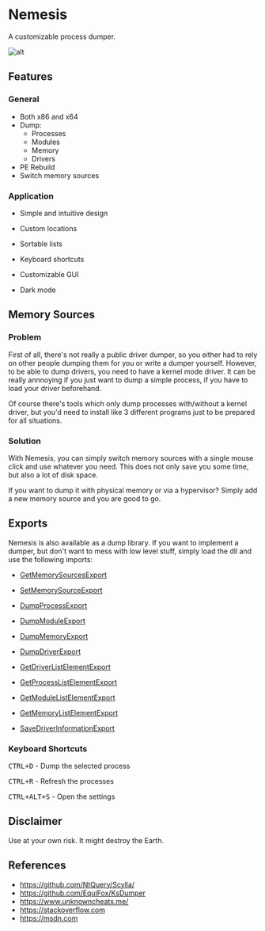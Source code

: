 # Nemesis

A customizable process dumper.

![alt](https://user-images.githubusercontent.com/26800596/59287543-22d42680-8c72-11e9-8f27-c4c6f132850a.png)

## Features

### General

- Both x86 and x64
- Dump:
  - Processes 
  - Modules
  - Memory
  - Drivers
- PE Rebuild
- Switch memory sources

### Application

- Simple and intuitive design

- Custom locations

- Sortable lists

- Keyboard shortcuts

- Customizable GUI

- Dark mode

## Memory Sources

### Problem

First of all, there's not really a public driver dumper, so you either had to rely on other people dumping them for you or write a dumper yourself. However, to be able to dump drivers, you need to have a kernel mode driver. It can be really annnoying if you just want to dump a simple process, if you have to load your driver beforehand. 

Of course there's tools which only dump processes with/without a kernel driver, but you'd need to install like 3 different programs just to be prepared for all situations.

### Solution

With Nemesis, you can simply switch memory sources with a single mouse click and use whatever you need. This does not only save you some time, but also a lot of disk space.

If you want to dump it with physical memory or via a hypervisor? Simply add a new memory source and you are good to go.

## Exports

Nemesis is also available as a dump library. If you want to implement a dumper, but don't want to mess with low level stuff, simply load the dll and use the following imports:

- [GetMemorySourcesExport](https://github.com/not-matthias/Nemesis/blob/master/Nemesis/MemorySourceExport.h#L20)

- [SetMemorySourceExport](https://github.com/not-matthias/Nemesis/blob/master/Nemesis/MemorySourceExport.h#L27)

- [DumpProcessExport](https://github.com/not-matthias/Nemesis/blob/master/Nemesis/DumpExport.hpp#L11)

- [DumpModuleExport](https://github.com/not-matthias/Nemesis/blob/master/Nemesis/DumpExport.hpp#L20)

- [DumpMemoryExport](https://github.com/not-matthias/Nemesis/blob/master/Nemesis/DumpExport.hpp#L30)

- [DumpDriverExport](https://github.com/not-matthias/Nemesis/blob/master/Nemesis/DumpExport.hpp#L38)

- [GetDriverListElementExport](https://github.com/not-matthias/Nemesis/blob/master/Nemesis/DriverExport.hpp#L31)

- [GetProcessListElementExport](https://github.com/not-matthias/Nemesis/blob/master/Nemesis/ProcessExport.hpp#L63)

- [GetModuleListElementExport](https://github.com/not-matthias/Nemesis/blob/master/Nemesis/ProcessExport.hpp#L72)

- [GetMemoryListElementExport](https://github.com/not-matthias/Nemesis/blob/master/Nemesis/ProcessExport.hpp#L81)

- [SaveDriverInformationExport](https://github.com/not-matthias/Nemesis/blob/master/Nemesis/DriverExport.hpp#L39)

### Keyboard Shortcuts

<kbd>CTRL+D</kbd> - Dump the selected process

<kbd>CTRL+R</kbd> - Refresh the processes

<kbd>CTRL+ALT+S</kbd> - Open the settings

## Disclaimer

Use at your own risk. It might destroy the Earth. 

## References

- https://github.com/NtQuery/Scylla/
- https://github.com/EquiFox/KsDumper
- https://www.unknowncheats.me/
- https://stackoverflow.com
- https://msdn.com

